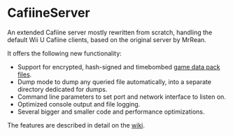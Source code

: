 # CafiineServer
An extended Cafiine server mostly rewritten from scratch, handling the default Wii U Cafiine clients, based on the original server by MrRean.

It offers the following new functionality:
- Support for encrypted, hash-signed and timebombed [game data pack files](https://github.com/Syroot/CafiineServer/wiki/Game-Packs).
- Dump mode to dump any queried file automatically, into a separate directory dedicated for dumps.
- Command line parameters to set port and network interface to listen on.
- Optimized console output and file logging.
- Several bigger and smaller code and performance optimizations.

The features are described in detail on the [wiki](https://github.com/Syroot/CafiineServer/wiki).
